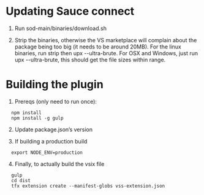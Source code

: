# Updating Sauce connect

1) Run sod-main/binaries/download.sh

2) Strip the binaries, otherwise the VS marketplace will complain about the package being too big (it needs to be around 20MB).
   For the linux binaries, run strip then upx --ultra-brute.  For OSX and Windows, just run upx --ultra-brute, this should get the file sizes within range.

# Building the plugin

1) Prereqs (only need to run once):
```
  npm install
  npm install -g gulp
```

2) Update package.json’s version

3) If building a production build
```
  export NODE_ENV=production
```

4) Finally, to actually build the vsix file
```
  gulp
  cd dist
  tfx extension create --manifest-globs vss-extension.json
```
